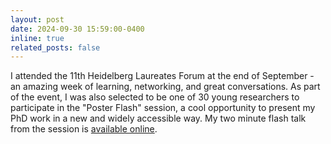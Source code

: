 ```yaml
---
layout: post
date: 2024-09-30 15:59:00-0400
inline: true
related_posts: false
---
```


I attended the 11th Heidelberg Laureates Forum at the end of September - an amazing week of learning, networking, and great conversations. As part of the event, I was also selected to be one of 30 young researchers to participate in the "Poster Flash" session, a cool opportunity to present my PhD work in a new and widely accessible way. My two minute flash talk from the session is [available online]( https://youtu.be/1-aTRGvJzPQ?si=HJKdD1_ovm994_zl&t=2070).
